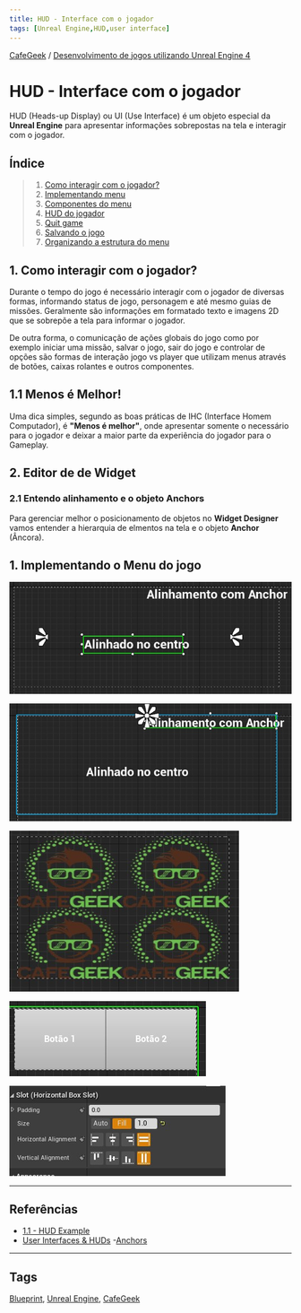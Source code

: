 ```yaml
---
title: HUD - Interface com o jogador
tags: [Unreal Engine,HUD,user interface]
---
```


[CafeGeek](https://myerco.github.io/unreal-engine)  / [Desenvolvimento de jogos utilizando Unreal Engine 4](https://myerco.github.io/unreal-engine/ue4_blueprint/index.html)

# HUD - Interface com o jogador
HUD (Heads-up Display) ou UI (Use Interface) é um objeto especial da **Unreal Engine** para apresentar informações sobrepostas na tela e interagir com o jogador.

## Índice
>1. [Como interagir com o jogador?](#1)
>1. [Implementando menu](#1)
>1. [Componentes do menu](#1)
>1. [HUD do jogador](#1)
>1. [Quit game](#1)
>1. [Salvando o jogo](#1)
>1. [Organizando a estrutura do menu](#1)

<a name="1"></a>
## 1. Como interagir com o jogador?
Durante o tempo do jogo é necessário interagir com o jogador de diversas formas, informando status de jogo, personagem e até mesmo guias de missões. Geralmente são informações em formatado texto e imagens 2D que se sobrepõe a tela para informar o jogador.       

De outra forma, o comunicação de ações globais do jogo como por exemplo iniciar uma missão, salvar o jogo, sair do jogo e controlar de opções são formas de interação jogo vs player que utilizam menus através de botões, caixas rolantes e outros componentes.

<a name="11"></a>
## 1.1 Menos é Melhor!
Uma dica simples, segundo as boas práticas de IHC (Interface Homem Computador), é **"Menos é melhor"**, onde apresentar somente o necessário para o jogador e deixar a maior parte da experiência do jogador para o Gameplay.

<a name="2"></a>
## 2. Editor de de Widget

### 2.1 Entendo alinhamento e o objeto Anchors
Para gerenciar melhor o posicionamento de objetos no **Widget Designer** vamos entender a hierarquia de elmentos na tela e o objeto **Anchor** (Âncora).

<a name="2"></a>
## 1. Implementando o Menu do jogo

![](../imagens/hud/blueprint_anchor_alinhamento_separado.jpg)

![](../imagens/hud/blueprint_anchor_alinhamento.jpg)

![](../imagens/hud/blueprint_grid_panel.jpg)

![](../imagens/hud/blueprint_horizontal_box.jpg)

![](../imagens/hud/blueprint_horizontal_box_fill.jpg)

***
## Referências
- [1.1 - HUD Example](https://docs.unrealengine.com/en-US/Resources/ContentExamples/Blueprints_HUD/1_1/index.html)
- [User Interfaces & HUDs](https://docs.unrealengine.com/en-US/InteractiveExperiences/Framework/UIAndHUD/index.html)
-[Anchors](https://docs.unrealengine.com/en-US/InteractiveExperiences/UMG/UserGuide/Anchors/index.html)

***
## Tags
[Blueprint](https://myerco.github.io/unreal-engine/ue4_blueprint/blueprint.html), [Unreal Engine](https://myerco.github.io/unreal-engine/ue4_blueprint/index.html), [CafeGeek](https://myerco.github.io/unreal-engine/)
